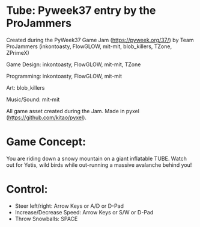 # Tube: Pyweek37 entry by the ProJammers

Created during the PyWeek37 Game Jam (https://pyweek.org/37/)
by Team ProJammers (inkontoasty, FlowGLOW, mit-mit, blob_killers, TZone, ZPrimeX)

Game Design: inkontoasty, FlowGLOW, mit-mit, TZone

Programming: inkontoasty, FlowGLOW, mit-mit

Art: blob_killers

Music/Sound: mit-mit

All game asset created during the Jam. Made in pyxel (https://github.com/kitao/pyxel).

# Game Concept:

You are riding down a snowy mountain on a giant inflatable TUBE. Watch out for Yetis, wild birds while out-running a massive avalanche behind you!

# Control:
- Steer left/right: Arrow Keys or A/D or D-Pad
- Increase/Decrease Speed: Arrow Keys or S/W or D-Pad
- Throw Snowballs: SPACE

